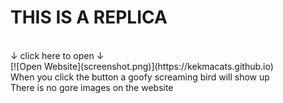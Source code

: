 <h1>THIS IS A REPLICA</h1> <br />
↓ click here to open ↓ <br />
[![Open Website](screenshot.png)](https://kekmacats.github.io) <br />
When you click the button a goofy screaming bird will show up <br />
There is no gore images on the website
